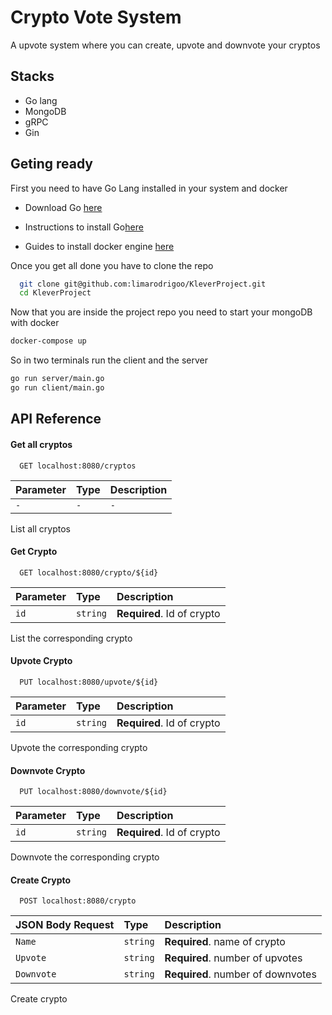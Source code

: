 
# Crypto Vote System

A upvote system where you can create, upvote and downvote 
your cryptos



## Stacks

- Go lang
- MongoDB
- gRPC
- Gin
## Geting ready

First you need to have Go Lang installed in your system and docker

- Download Go [here](https://go.dev/dl/)

- Instructions to install Go[here](https://go.dev/doc/install)

- Guides to install docker engine [here](https://docs.docker.com/engine/install/)

Once you get all done you have to clone the repo

```bash
  git clone git@github.com:limarodrigoo/KleverProject.git
  cd KleverProject 
```

Now that you are inside the project repo you need to start your mongoDB with docker

```bash
docker-compose up
```

So in two terminals run the client and the server

```bash
go run server/main.go
go run client/main.go
```



## API Reference

#### Get all cryptos

```http
  GET localhost:8080/cryptos
```

| Parameter | Type     | Description                |
| :-------- | :------- | :------------------------- |
| `-` | `-` | `-` |

List all cryptos

#### Get Crypto

```http
  GET localhost:8080/crypto/${id}
```

| Parameter | Type     | Description                       |
| :-------- | :------- | :-------------------------------- |
| `id`      | `string` | **Required**. Id of crypto |

List the corresponding crypto

#### Upvote Crypto

```http
  PUT localhost:8080/upvote/${id}
```

| Parameter | Type     | Description                       |
| :-------- | :------- | :-------------------------------- |
| `id`      | `string` | **Required**. Id of crypto |

Upvote the corresponding crypto

#### Downvote Crypto

```http
  PUT localhost:8080/downvote/${id}
```

| Parameter | Type     | Description                       |
| :-------- | :------- | :-------------------------------- |
| `id`      | `string` | **Required**. Id of crypto |

Downvote the corresponding crypto

#### Create Crypto

```http
  POST localhost:8080/crypto
```

| JSON Body Request | Type     | Description                       |
| :-------- | :------- | :-------------------------------- |
| `Name`      | `string` | **Required**. name of crypto |
| `Upvote`      | `string` | **Required**. number of upvotes |
| `Downvote`      | `string` | **Required**. number of downvotes |


Create crypto
